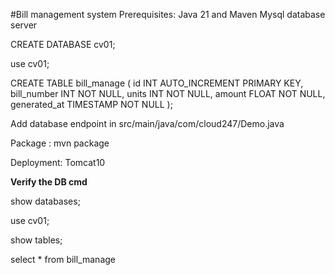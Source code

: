 #Bill management system
Prerequisites:
Java 21 and Maven
Mysql database server

CREATE DATABASE cv01;

use cv01;

CREATE TABLE bill_manage (
    id INT AUTO_INCREMENT PRIMARY KEY,
    bill_number INT NOT NULL,
    units INT NOT NULL,
    amount FLOAT NOT NULL,
    generated_at TIMESTAMP NOT NULL
);

Add database endpoint in src/main/java/com/cloud247/Demo.java

Package :
mvn package

Deployment:
Tomcat10

**Verify the DB cmd**

show databases;

use cv01;

show tables;

select * from bill_manage
